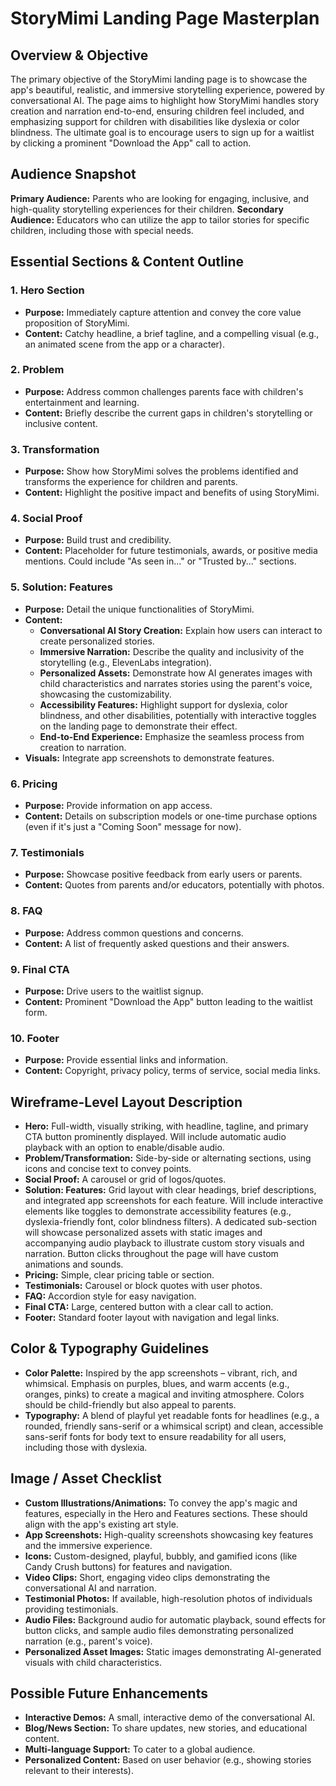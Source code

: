 # StoryMimi Landing Page Masterplan

## Overview & Objective
The primary objective of the StoryMimi landing page is to showcase the app's beautiful, realistic, and immersive storytelling experience, powered by conversational AI. The page aims to highlight how StoryMimi handles story creation and narration end-to-end, ensuring children feel included, and emphasizing support for children with disabilities like dyslexia or color blindness. The ultimate goal is to encourage users to sign up for a waitlist by clicking a prominent "Download the App" call to action.

## Audience Snapshot
**Primary Audience:** Parents who are looking for engaging, inclusive, and high-quality storytelling experiences for their children.
**Secondary Audience:** Educators who can utilize the app to tailor stories for specific children, including those with special needs.

## Essential Sections & Content Outline

### 1. Hero Section
*   **Purpose:** Immediately capture attention and convey the core value proposition of StoryMimi.
*   **Content:** Catchy headline, a brief tagline, and a compelling visual (e.g., an animated scene from the app or a character).

### 2. Problem
*   **Purpose:** Address common challenges parents face with children's entertainment and learning.
*   **Content:** Briefly describe the current gaps in children's storytelling or inclusive content.

### 3. Transformation
*   **Purpose:** Show how StoryMimi solves the problems identified and transforms the experience for children and parents.
*   **Content:** Highlight the positive impact and benefits of using StoryMimi.

### 4. Social Proof
*   **Purpose:** Build trust and credibility.
*   **Content:** Placeholder for future testimonials, awards, or positive media mentions. Could include "As seen in..." or "Trusted by..." sections.

### 5. Solution: Features
*   **Purpose:** Detail the unique functionalities of StoryMimi.
*   **Content:**
    *   **Conversational AI Story Creation:** Explain how users can interact to create personalized stories.
    *   **Immersive Narration:** Describe the quality and inclusivity of the storytelling (e.g., ElevenLabs integration).
    *   **Personalized Assets:** Demonstrate how AI generates images with child characteristics and narrates stories using the parent's voice, showcasing the customizability.
    *   **Accessibility Features:** Highlight support for dyslexia, color blindness, and other disabilities, potentially with interactive toggles on the landing page to demonstrate their effect.
    *   **End-to-End Experience:** Emphasize the seamless process from creation to narration.
*   **Visuals:** Integrate app screenshots to demonstrate features.

### 6. Pricing
*   **Purpose:** Provide information on app access.
*   **Content:** Details on subscription models or one-time purchase options (even if it's just a "Coming Soon" message for now).

### 7. Testimonials
*   **Purpose:** Showcase positive feedback from early users or parents.
*   **Content:** Quotes from parents and/or educators, potentially with photos.

### 8. FAQ
*   **Purpose:** Address common questions and concerns.
*   **Content:** A list of frequently asked questions and their answers.

### 9. Final CTA
*   **Purpose:** Drive users to the waitlist signup.
*   **Content:** Prominent "Download the App" button leading to the waitlist form.

### 10. Footer
*   **Purpose:** Provide essential links and information.
*   **Content:** Copyright, privacy policy, terms of service, social media links.

## Wireframe-Level Layout Description
*   **Hero:** Full-width, visually striking, with headline, tagline, and primary CTA button prominently displayed. Will include automatic audio playback with an option to enable/disable audio.
*   **Problem/Transformation:** Side-by-side or alternating sections, using icons and concise text to convey points.
*   **Social Proof:** A carousel or grid of logos/quotes.
*   **Solution: Features:** Grid layout with clear headings, brief descriptions, and integrated app screenshots for each feature. Will include interactive elements like toggles to demonstrate accessibility features (e.g., dyslexia-friendly font, color blindness filters). A dedicated sub-section will showcase personalized assets with static images and accompanying audio playback to illustrate custom story visuals and narration. Button clicks throughout the page will have custom animations and sounds.
*   **Pricing:** Simple, clear pricing table or section.
*   **Testimonials:** Carousel or block quotes with user photos.
*   **FAQ:** Accordion style for easy navigation.
*   **Final CTA:** Large, centered button with a clear call to action.
*   **Footer:** Standard footer layout with navigation and legal links.

## Color & Typography Guidelines
*   **Color Palette:** Inspired by the app screenshots – vibrant, rich, and whimsical. Emphasis on purples, blues, and warm accents (e.g., oranges, pinks) to create a magical and inviting atmosphere. Colors should be child-friendly but also appeal to parents.
*   **Typography:** A blend of playful yet readable fonts for headlines (e.g., a rounded, friendly sans-serif or a whimsical script) and clean, accessible sans-serif fonts for body text to ensure readability for all users, including those with dyslexia.

## Image / Asset Checklist
*   **Custom Illustrations/Animations:** To convey the app's magic and features, especially in the Hero and Features sections. These should align with the app's existing art style.
*   **App Screenshots:** High-quality screenshots showcasing key features and the immersive experience.
*   **Icons:** Custom-designed, playful, bubbly, and gamified icons (like Candy Crush buttons) for features and navigation.
*   **Video Clips:** Short, engaging video clips demonstrating the conversational AI and narration.
*   **Testimonial Photos:** If available, high-resolution photos of individuals providing testimonials.
*   **Audio Files:** Background audio for automatic playback, sound effects for button clicks, and sample audio files demonstrating personalized narration (e.g., parent's voice).
*   **Personalized Asset Images:** Static images demonstrating AI-generated visuals with child characteristics.

## Possible Future Enhancements
*   **Interactive Demos:** A small, interactive demo of the conversational AI.
*   **Blog/News Section:** To share updates, new stories, and educational content.
*   **Multi-language Support:** To cater to a global audience.
*   **Personalized Content:** Based on user behavior (e.g., showing stories relevant to their interests).


